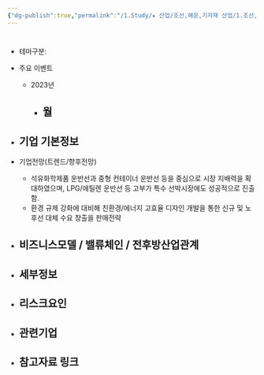```yaml
---
{"dg-publish":true,"permalink":"/1.Study/★ 산업/조선,해운,기자재 산업/1.조선,기자재/종목/현대미포조선/","created":"2024-11-20T21:02:29.317+09:00","updated":"2025-06-03T20:07:21.704+09:00"}
---
```


#


- 테마구분:




- 주요 이벤트
	- 2023년
		- 월
			- 




- 기업 기본정보
	- 





 - 기업전망(트렌드/향후전망)
	- 석유화학제품 운반선과 중형 컨테이너 운반선 등을 중심으로 시장 지배력을 확대하였으며, LPG/에틸렌 운반선 등 고부가 특수 선박시장에도 성공적으로 진출함. 
	- 환경 규제 강화에 대비해 친환경/에너지 고효율 디자인 개발을 통한 신규 및 노후선 대체 수요 창출을 판매전략





- 비즈니스모델 / 밸류체인 / 전후방산업관계
	- 





- 세부정보
	- 





- 리스크요인
	- 





- 관련기업
	- 




- 참고자료 링크
	- 